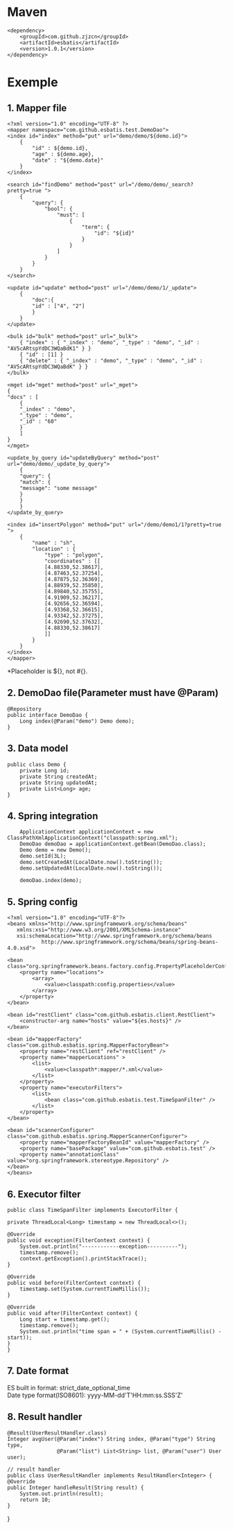 # Maven

    <dependency>
        <groupId>com.github.zjzcn</groupId>
        <artifactId>esbatis</artifactId>
        <version>1.0.1</version>
    </dependency>

# Exemple

## 1. Mapper file
    <?xml version="1.0" encoding="UTF-8" ?>
    <mapper namespace="com.github.esbatis.test.DemoDao">
    <index id="index" method="put" url="demo/demo/${demo.id}">
        {
            "id" : ${demo.id},
            "age" : ${demo.age},
            "date" : "${demo.date}"
        }
    </index>

    <search id="findDemo" method="post" url="/demo/demo/_search?pretty=true ">
        {
            "query": {
                "bool": {
                    "must": [
                        {
                            "term": {
                                "id": "${id}"
                            }
                        }
                    ]
                }
            }
        }
    </search>

    <update id="update" method="post" url="/demo/demo/1/_update">
        {
            "doc":{
            "id" : ["4", "2"]
            }
        }
    </update>

    <bulk id="bulk" method="post" url="_bulk">
        { "index" : { "_index" : "demo", "_type" : "demo", "_id" : "AV5cARtspYdDC3WQaBdK1" } }
        { "id" : [1] }
        { "delete" : { "_index" : "demo", "_type" : "demo", "_id" : "AV5cARtspYdDC3WQaBdK" } }
    </bulk>

    <mget id="mget" method="post" url="_mget">
    {
    "docs" : [
        {
        "_index" : "demo",
        "_type" : "demo",
        "_id" : "60"
        }
        ]
    }
    </mget>

    <update_by_query id="updateByQuery" method="post" url="demo/demo/_update_by_query">
        {
        "query": {
        "match": {
        "message": "some message"
        }
        }
        }
    </update_by_query>

    <index id="insertPolygon" method="put" url="/demo/demo1/1?pretty=true ">
        {
            "name" : "sh",
            "location" : {
                "type" : "polygon",
                "coordinates" : [[
                [4.88330,52.38617],
                [4.87463,52.37254],
                [4.87875,52.36369],
                [4.88939,52.35850],
                [4.89840,52.35755],
                [4.91909,52.36217],
                [4.92656,52.36594],
                [4.93368,52.36615],
                [4.93342,52.37275],
                [4.92690,52.37632],
                [4.88330,52.38617]
                ]]
            }
        }
    </index>
    </mapper>
*Placeholder is ${}, not #{}.

## 2. DemoDao file(Parameter must have @Param)
    @Repository
    public interface DemoDao {
        Long index(@Param("demo") Demo demo);
    }

## 3. Data model
    public class Demo {
        private Long id;
        private String createdAt;
        private String updatedAt;
        private List<Long> age;
    }

## 4. Spring integration
        ApplicationContext applicationContext = new ClassPathXmlApplicationContext("classpath:spring.xml");
        DemoDao demoDao = applicationContext.getBean(DemoDao.class);
        Demo demo = new Demo();
        demo.setId(3L);
        demo.setCreatedAt(LocalDate.now().toString());
        demo.setUpdatedAt(LocalDate.now().toString());

        demoDao.index(demo);
        
## 5. Spring config
    <?xml version="1.0" encoding="UTF-8"?>
    <beans xmlns="http://www.springframework.org/schema/beans"
       xmlns:xsi="http://www.w3.org/2001/XMLSchema-instance"
       xsi:schemaLocation="http://www.springframework.org/schema/beans
               http://www.springframework.org/schema/beans/spring-beans-4.0.xsd">

    <bean class="org.springframework.beans.factory.config.PropertyPlaceholderConfigurer">
        <property name="locations">
            <array>
                <value>classpath:config.properties</value>
            </array>
        </property>
    </bean>

    <bean id="restClient" class="com.github.esbatis.client.RestClient">
        <constructor-arg name="hosts" value="${es.hosts}" />
    </bean>

    <bean id="mapperFactory" class="com.github.esbatis.spring.MapperFactoryBean">
        <property name="restClient" ref="restClient" />
        <property name="mapperLocations" >
            <list>
                <value>classpath*:mapper/*.xml</value>
            </list>
        </property>
        <property name="executorFilters">
            <list>
                <bean class="com.github.esbatis.test.TimeSpanFilter" />
            </list>
        </property>
    </bean>

    <bean id="scannerConfigurer" class="com.github.esbatis.spring.MapperScannerConfigurer">
        <property name="mapperFactoryBeanId" value="mapperFactory" />
        <property name="basePackage" value="com.github.esbatis.test" />
        <property name="annotationClass" value="org.springframework.stereotype.Repository" />
    </bean>
    </beans>

## 6. Executor filter
    public class TimeSpanFilter implements ExecutorFilter {

    private ThreadLocal<Long> timestamp = new ThreadLocal<>();

    @Override
    public void exception(FilterContext context) {
        System.out.println("------------exception----------");
        timestamp.remove();
        context.getException().printStackTrace();
    }

    @Override
    public void before(FilterContext context) {
        timestamp.set(System.currentTimeMillis());
    }

    @Override
    public void after(FilterContext context) {
        Long start = timestamp.get();
        timestamp.remove();
        System.out.println("time span = " + (System.currentTimeMillis() - start));
    }
    }


## 7. Date format
ES built in format: strict_date_optional_time<br>
Date type format(ISO8601): yyyy-MM-dd'T'HH:mm:ss.SSS'Z'

## 8. Result handler
    @Result(UserResultHandler.class)
    Integer avgUser(@Param("index") String index, @Param("type") String type,
                    @Param("list") List<String> list, @Param("user") User user);
    
    // result handler
    public class UserResultHandler implements ResultHandler<Integer> {
    @Override
    public Integer handleResult(String result) {
        System.out.println(result);
        return 10;
    }
}
